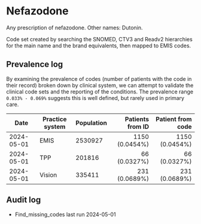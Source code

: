 # Nefazodone

Any prescription of nefazodone. Other names: Dutonin.

Code set created by searching the SNOMED, CTV3 and Readv2 hierarchies for the main name and the brand equivalents, then mapped to EMIS codes.

## Prevalence log

By examining the prevalence of codes (number of patients with the code in their record) broken down by clinical system, we can attempt to validate the clinical code sets and the reporting of the conditions. The prevalence range `0.033% - 0.069%` suggests this is well defined, but rarely used in primary care.

| Date       | Practice system | Population | Patients from ID | Patient from code |
| ---------- | --------------- | ---------- | ---------------: | ----------------: |
| 2024-05-01 | EMIS            | 2530927    |   1150 (0.0454%) |    1150 (0.0454%) |
| 2024-05-01 | TPP             | 201816     |     66 (0.0327%) |      66 (0.0327%) |
| 2024-05-01 | Vision          | 335411     |    231 (0.0689%) |     231 (0.0689%) |

## Audit log

- Find_missing_codes last run 2024-05-01
